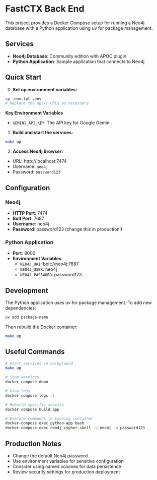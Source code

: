 # FastCTX Back End

This project provides a Docker Compose setup for running a Neo4j database with a Python application using uv for package management.

## Services

- **Neo4j Database**: Community edition with APOC plugin
- **Python Application**: Sample application that connects to Neo4j

## Quick Start

0. **Set up environment variables:**

```bash
cp .env.tpl .env
# Replace the op:// URLs as necessary
```

**Key Environment Variables**

- `GEMINI_API_KEY`: The API key for Google Gemini.

1. **Build and start the services:**

```bash
make up
```

2. **Access Neo4j Browser:**

- URL: http://localhost:7474
- Username: `neo4j`
- Password: `password123`

## Configuration

### Neo4j

- **HTTP Port**: 7474
- **Bolt Port**: 7687
- **Username**: neo4j
- **Password**: password123 (change this in production!)

### Python Application

- **Port**: 8000
- **Environment Variables**:
  - `NEO4J_URI`: bolt://neo4j:7687
  - `NEO4J_USER`: neo4j
  - `NEO4J_PASSWORD`: password123

## Development

The Python application uses uv for package management. To add new dependencies:

```bash
uv add package-name
```

Then rebuild the Docker container:

```bash
make up
```

## Useful Commands

```bash
# Start services in background
make up

# Stop services
docker compose down

# View logs
docker compose logs -f

# Rebuild specific service
docker compose build app

# Execute commands in running container
docker-compose exec python-app bash
docker-compose exec neo4j cypher-shell -u neo4j -p password123
```

## Production Notes

- Change the default Neo4j password
- Use environment variables for sensitive configuration
- Consider using named volumes for data persistence
- Review security settings for production deployment
